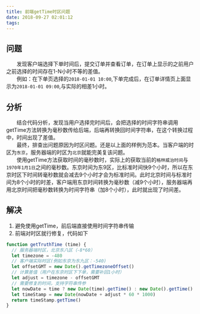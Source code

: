 ```yaml
---
title: 前端getTime时区问题
date: 2018-09-27 02:01:12
tags:
---
```

## 问题

&emsp;&emsp;发现客户端选择下单时间后，提交订单并查看订单，在订单上显示的之前用户之前选择的时间存在1-N小时不等的差值。  
&emsp;&emsp;例如：在下单页选择的`2018-01-01 10:00`,下单完成后，在订单详情页上面显示为`2018-01-01 09:00`,与实际的相差1小时。


## 分析

&emsp;&emsp;结合代码分析，发现当用户选择完时间后，会把选择的时间字符串调用getTime方法转换为毫秒数传给后端，后端再转换回时间字符串，在这个转换过程中，时间出现了差值。  
&emsp;&emsp;最终，排查出问题原因为时区问题。还是以上面的样例为范本。当客户端的时区为`东京`，服务器端的时区为`北京`就能完美复该问题。  
&emsp;&emsp;使用getTime方法获取时间的毫秒数时，实际上的获取当前的`格林威治时间`与`1970年1月1日`之间的毫秒数。东京时间为东9区，比标准时间快9个小时，所以在东京时区下时间转毫秒数就会减去9个小时才会为标准时间。此时北京时间与标准时间为8个小时的时差，客户端用东京时间转换为毫秒数（减9个小时），服务器端再用北京时间把毫秒数转换为时间字符串（加8个小时），此时就出现了时间差。

## 解决

1. 避免使用getTime，前后端直接使用时间字符串传输
2. 前端对时区就行修复，代码如下

```javascript
function getTruthTime (time) {
  // 服务器端时区，北京东八区（-8*60）
  let timezone = -480
  // 客户端实际时区(例如东京为东九区：-540)
  let offsetGMT = new Date().getTimezoneOffset()
  // 计算差值（用户在东京时区下下单，需要补回1小时）
  let adjust = timezone - offsetGMT
  // 需要修复的时间，支持字符串传参
  let nowDate = time ? new Date(time).getTime() : new Date().getTime()
  let timeStamp = new Date(nowDate + adjust * 60 * 1000)
  return timeStamp.getTime()
}
```
